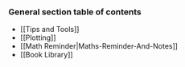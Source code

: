 ### General section table of contents
* [[Tips and Tools]]
* [[Plotting]]
* [[Math Reminder|Maths-Reminder-And-Notes]]
* [[Book Library]]
